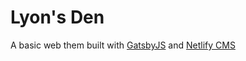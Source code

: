 # Lyon's Den
A basic web them built with [GatsbyJS](https://www.gatsbyjs.com/) and [Netlify CMS](https://www.netlifycms.org/)